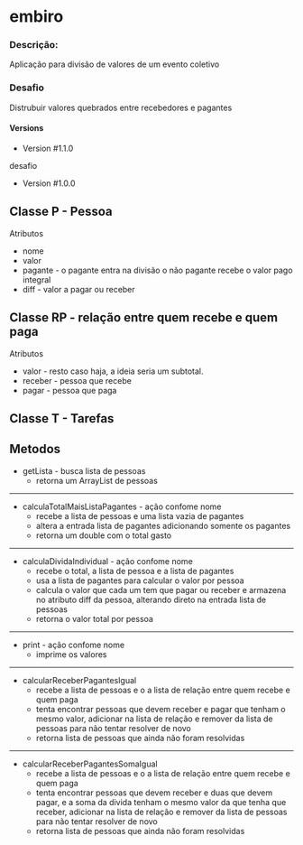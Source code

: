 # embiro

### Descrição:
  
Aplicação para divisão de valores de um evento coletivo

### Desafio

Distrubuir valores quebrados entre recebedores e pagantes

#### Versions

- Version #1.1.0

desafio

- Version #1.0.0
## Classe P - Pessoa 
Atributos
- nome
- valor
- pagante - o pagante entra na divisão o não pagante recebe o valor pago integral
- diff - valor a pagar ou receber
## Classe RP - relação entre quem recebe e quem paga
Atributos
- valor - resto caso haja, a ideia seria um subtotal.
- receber - pessoa que recebe
-  pagar - pessoa que paga
## Classe T - Tarefas 
Metodos
---
- getLista - busca lista de pessoas
  - retorna um ArrayList de pessoas
---
- calculaTotalMaisListaPagantes - ação confome nome
  - recebe a lista de pessoas e uma lista vazia de pagantes
  - altera a entrada lista de pagantes adicionando somente os pagantes
  - retorna um double com o total gasto
---
- calculaDividaIndividual - ação confome nome
  - recebe o total, a lista de pessoa e a lista de pagantes 
  - usa a lista de pagantes para calcular o valor por pessoa
  - calcula o valor que cada um tem que pagar ou receber e armazena no atributo diff da pessoa, alterando direto na entrada lista de pessoas
  - retorna o valor total por pessoa
---
- print - ação confome nome
  - imprime os valores 
---
- calcularReceberPagantesIgual
  - recebe a lista de pessoas e o a lista de relação entre quem recebe e quem paga
  - tenta encontrar pessoas que devem receber e pagar que tenham o mesmo valor, adicionar na lista de relação e remover da lista de pessoas para não tentar resolver de novo
  - retorna lista de pessoas que ainda não foram resolvidas
---
- calcularReceberPagantesSomaIgual
  - recebe a lista de pessoas e o a lista de relação entre quem recebe e quem paga
   - tenta encontrar pessoas que devem receber e duas que devem pagar, e a soma da divida tenham o mesmo valor da que tenha que receber, adicionar na lista de relação e remover da lista de pessoas para não tentar resolver de novo
   - retorna lista de pessoas que ainda não foram resolvidas 
  